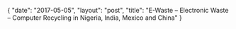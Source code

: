 {
   "date": "2017-05-05",
   "layout": "post",
   "title": "E-Waste – Electronic Waste – Computer Recycling in Nigeria, India, Mexico and China"
}


